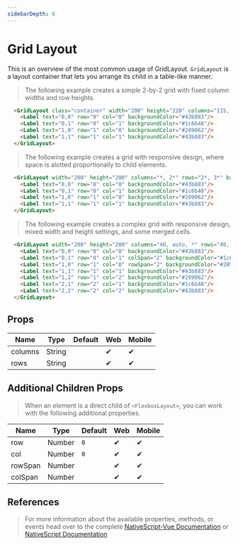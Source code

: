 ```yaml
---
sidebarDepth: 0
---
```


# Grid Layout

This is an overview of the most common usage of GridLayout.
`GridLayout` is a layout container that lets you arrange its child in a table-like manner.

> The following example creates a simple 2-by-2 grid with fixed column widths and row heights.

<DocExampleBox codeBox="https://codesandbox.io/s/l9083jq48q">

```html
  <GridLayout class="container" width="200" height="220" columns="115, 115" rows="115, 115">
    <Label text="0,0" row="0" col="0" backgroundColor="#43b883"/>
    <Label text="0,1" row="0" col="1" backgroundColor="#1c6b48"/>
    <Label text="1,0" row="1" col="0" backgroundColor="#289062"/>
    <Label text="1,1" row="1" col="1" backgroundColor="#43b883"/>
  </GridLayout>
```

<GridLayoutDoc />
</DocExampleBox>

> The following example creates a grid with responsive design, where space is alotted proportionally to child elements.

<DocExampleBox codeBox="https://codesandbox.io/s/l9083jq48q">

```html
  <GridLayout width="200" height="200" columns="*, 2*" rows="2*, 3*" backgroundColor="#3c495e">
    <Label text="0,0" row="0" col="0" backgroundColor="#43b883"/>
    <Label text="0,1" row="0" col="1" backgroundColor="#1c6b48"/>
    <Label text="1,0" row="1" col="0" backgroundColor="#289062"/>
    <Label text="1,1" row="1" col="1" backgroundColor="#43b883"/>
  </GridLayout>
```

<GridLayoutResponsiveDoc />
</DocExampleBox>

> The following example creates a complex grid with responsive design, mixed width and height settings, and some merged cells.

<DocExampleBox codeBox="https://codesandbox.io/s/l9083jq48q">

```html
  <GridLayout width="200" height="200" columns="40, auto, *" rows="40, auto, *" backgroundColor="#3c495e">
    <Label text="0,0" row="0" col="0" backgroundColor="#43b883"/>
    <Label text="0,1" row="0" col="1" colSpan="2" backgroundColor="#1c6b48"/>
    <Label text="1,0" row="1" col="0" rowSpan="2" backgroundColor="#289062"/>
    <Label text="1,1" row="1" col="1" backgroundColor="#43b883"/>
    <Label text="1,2" row="1" col="2" backgroundColor="#289062"/>
    <Label text="2,1" row="2" col="1" backgroundColor="#1c6b48"/>
    <Label text="2,2" row="2" col="2" backgroundColor="#43b883"/>
  </GridLayout>
```

<GridLayoutComplexGridDoc />
</DocExampleBox>

## Props

| Name    | Type   | Default | Web | Mobile |
| ------- | ------ | ------- | --- | ------ |
| columns | String |         | ✔   | ✔      |
| rows    | String |         | ✔   | ✔      |

## Additional Children Props

> When an element is a direct child of `<FlexboxLayout>`, you can work with the following additional properties.

| Name    | Type   | Default | Web | Mobile |
| ------- | ------ | ------- | --- | ------ |
| row     | Number | `0`     | ✔   | ✔      |
| col     | Number | `0`     | ✔   | ✔      |
| rowSpan | Number |         | ✔   | ✔      |
| colSpan | Number |         | ✔   | ✔      |

## References

> For more information about the available properties, methods, or events head over to the complete [NativeScript-Vue Documentation](https://nativescript-vue.org/en/docs/elements/layouts/grid-layout/)
> or [NativeScript Documentation](https://docs.nativescript.org/api-reference/modules/_ui_layouts_grid_layout_)
